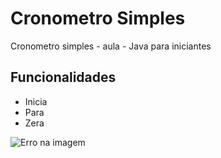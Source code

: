 
# Cronometro Simples

Cronometro simples - aula - Java para iniciantes


## Funcionalidades

- Inicia
- Para
- Zera

![Erro na imagem](https://github.com/liryelbeloaguiar/CronometroJava/blob/T/01/Captura%20de%20tela%202023-10-30%20094448.png)

